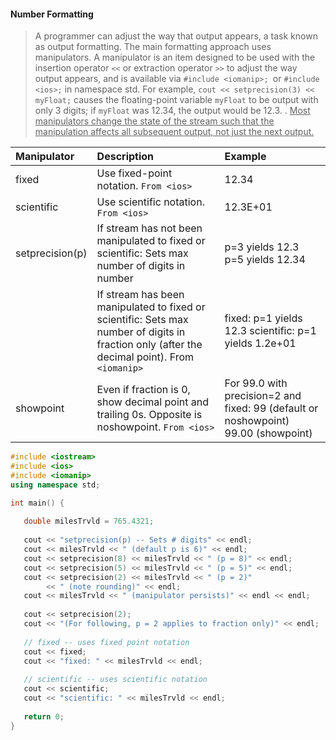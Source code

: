 

#### Number Formatting

> A programmer can adjust the way that output appears, a task known as output formatting. The main formatting approach uses manipulators. A manipulator is an item designed to be used with the insertion operator `<<` or extraction operator `>>` to adjust the way output appears, and is available via `#include <iomanip>; `or `#include <ios>;` in namespace std. For example, `cout << setprecision(3) << myFloat;` causes the floating-point variable `myFloat` to be output with only 3 digits; if `myFloat` was 12.34, the output would be 12.3.
> .
> <u>Most manipulators change the state of the stream such that the manipulation affects all subsequent output, not just the next output.</u>

| Manipulator     | Description                                                                                                                                   | Example                                                                            |
| :-------------- | :-------------------------------------------------------------------------------------------------------------------------------------------- | :--------------------------------------------------------------------------------- |
| fixed           | Use fixed-point notation. `From <ios>`                                                                                                        | 12.34                                                                              |
| scientific      | Use scientific notation. `From <ios>`                                                                                                         | 12.3E+01                                                                           |
| setprecision(p) | If stream has not been manipulated to fixed or scientific: Sets max number of digits in number                                                | p=3 yields 12.3 p=5 yields 12.34                                                   |
|                 | If stream has been manipulated to fixed or scientific: Sets max number of digits in fraction only (after the decimal point). From `<iomanip>` | fixed: p=1 yields 12.3 scientific: p=1 yields 1.2e+01                              |
| showpoint       | Even if fraction is 0, show decimal point and trailing 0s. Opposite is noshowpoint. `From <ios>`                                              | For 99.0 with precision=2 and fixed: 99 (default or noshowpoint) 99.00 (showpoint) |

```cpp
#include <iostream>
#include <ios>
#include <iomanip>
using namespace std;

int main() {
   
   double milesTrvld = 765.4321;
   
   cout << "setprecision(p) -- Sets # digits" << endl;
   cout << milesTrvld << " (default p is 6)" << endl;
   cout << setprecision(8) << milesTrvld << " (p = 8)" << endl;
   cout << setprecision(5) << milesTrvld << " (p = 5)" << endl;
   cout << setprecision(2) << milesTrvld << " (p = 2)"
        << " (note rounding)" << endl;
   cout << milesTrvld << " (manipulator persists)" << endl << endl;
   
   cout << setprecision(2);
   cout << "(For following, p = 2 applies to fraction only)" << endl;
   
   // fixed -- uses fixed point notation
   cout << fixed;
   cout << "fixed: " << milesTrvld << endl;
   
   // scientific -- uses scientific notation
   cout << scientific;
   cout << "scientific: " << milesTrvld << endl;
   
   return 0;
}
```
